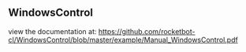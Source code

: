 ## WindowsControl

 view the documentation at: https://github.com/rocketbot-cl/WindowsControl/blob/master/example/Manual_WindowsControl.pdf
